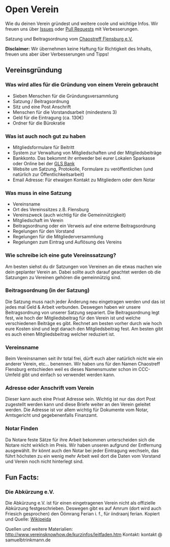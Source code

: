 # Open Verein
Wie du deinen Verein gründest und weitere coole und wichtige Infos. Wir freuen uns über [Issues](https://github.com/chaostreff-flensburg/openverein/issues) oder [Pull Requests](https://github.com/chaostreff-flensburg/openverein/pulls) mit Verbesserungen.

Satzung und Beitragsordnung vom [Chaostreff Flensburg e.V.](https://chaostreff-flensburg.de/mitmachen/satzung/)

**Disclaimer:** Wir übernehmen keine Haftung für Richtigkeit des Inhalts, freuen uns aber über Verbesserungen und Tipps!

## Vereinsgründung
### Was wird alles für die Gründung von einem Verein gebraucht
- Sieben Menschen für die Gründungsversammlung
- Satzung / Beitragsordnung
- Sitz und eine Post Anschrift
- Menschen für die Vorstandsarbeit (mindestens 3)
- Geld für die Eintragung (ca. 130€)
- Ordner für die Bürokratie

### Was ist auch noch gut zu haben
- Mitgliedsformulare für Beitritt
- System zur Verwaltung von Mitgliedschaften und der Mitgliedsbeiträge
- Bankkonto. Das bekommt ihr entweder bei eurer Lokalen Sparkasse oder Online bei der [GLS Bank](https://www.gls.de/gemeinnuetzige-kunden/)
- Website um Satzung, Protokolle, Formulare zu veröffentlichen (und natürlich zur Öffentlichkeitsarbeit)
- Email Adresse: Für etwaigen Kontakt zu Mitgliedern oder dem Notar

### Was muss in eine Satzung
- Vereinsname
- Ort des Vereinssitzes z.B. Flensburg
- Vereinszweck (auch wichtig für die Gemeinnützigkeit)
- Mitgliedschaft im Verein
- Beitragsordnung oder ein Verweis auf eine externe Beitragsordnung
- Regelungen für den Vorstand
- Regelungen für die Mitgliederversammlung
- Regelungen zum Eintrag und Auflösung des Vereins

### Wie schreibe ich eine gute Vereinssatzung?
Am besten siehst du dir Satzungen von Vereinen an die etwas machen wie dein geplanter Verein an. Dabei sollte auch darauf geachtet werden ob die Satzungen zu Vereinen gehören die gemeinnützig sind.

### Beitragsordnung (in der Satzung)
Die Satzung muss nach jeder Änderung neu eingetragen werden und das ist jedes mal Geld & Arbeit verbunden. Deswegen haben wir unsere Beitragsordnung von unserer Satzung separiert. Die Beitragsordnung legt fest, wie hoch der Mitgliedsbeitrag für den Verein ist und welche verschiedenen Beiträge es gibt. Rechnet am besten vorher durch wie hoch eure Kosten sind und legt danach den Mitgliedsbeitrag fest. Am besten gibt es auch einen Mitgliedsbeitrag welcher reduziert ist.

### Vereinsname
Beim Vereinsnamen seit ihr total frei, dürft euch aber natürlich nicht wie ein anderer Verein, etc... benennen. Wir haben uns für den Namen Chaostreff Flensburg entschieden weil es dieses Namensmuster schon im CCC-Umfeld gibt und einfach so verwendet werden kann.

### Adresse oder Anschrift vom Verein
Dieser kann auch eine Privat Adresse sein. Wichtig ist nur das dort Post zugestellt werden kann und diese Briefe weiter an den Verein geleitet werden. Die Adresse ist vor allem wichtig für Dokumente vom Notar, Amtsgericht und gegebenenfalls Finanzamt.

### Notar Finden
Da Notare feste Sätze für ihre Arbeit bekommen unterscheiden sich die Notare nicht wirklich im Preis. Wir haben unseren aufgrund der Entfernung ausgewählt. Ihr könnt auch den Notar bei jeder Eintragung wechseln, das führt höchsten zu ein wenig mehr Arbeit weil dort die Daten vom Vorstand und Verein noch nicht hinterlegt sind.



## Fun Facts:
### Die Abkürzung e.V.
Die Abkürzung e.V. ist für einen eingetragenen Verein nicht als offizielle Abkürzung festgeschrieben. Deswegen gibt es auf Amrum (dort wird auch Friesich gesprochen) den Öömrang Ferian i. f., für iindraanj ferian. Kopiert und Quelle: [Wikipeida](https://de.wikipedia.org/wiki/Verein#Eingetragener_Verein)


Quellen und weitere Materialien: http://www.vereinsknowhow.de/kurzinfos/leitfaden.htm
Kontakt: kontakt @ samuelbtrinkmann.de
